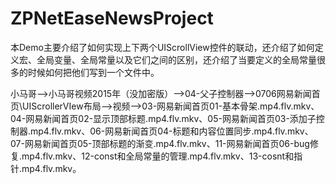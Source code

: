 # ZPNetEaseNewsProject
本Demo主要介绍了如何实现上下两个UIScrollView控件的联动，还介绍了如何定义宏、全局变量、全局常量以及它们之间的区别，还介绍了当要定义的全局常量很多的时候如何把他们写到一个文件中。

小马哥——>小马哥视频2015年（没加密版）——>04-父子控制器——>0706网易新闻首页\UIScrollerVIew布局——>视频——>03-网易新闻首页01-基本骨架.mp4.flv.mkv、04-网易新闻首页02-显示顶部标题.mp4.flv.mkv、05-网易新闻首页03-添加子控制器.mp4.flv.mkv、06-网易新闻首页04-标题和内容位置同步.mp4.flv.mkv、07-网易新闻首页05-顶部标题的渐变.mp4.flv.mkv、11-网易新闻首页06-bug修复.mp4.flv.mkv、12-const和全局常量的管理.mp4.flv.mkv、13-cosnt和指针.mp4.flv.mkv。

